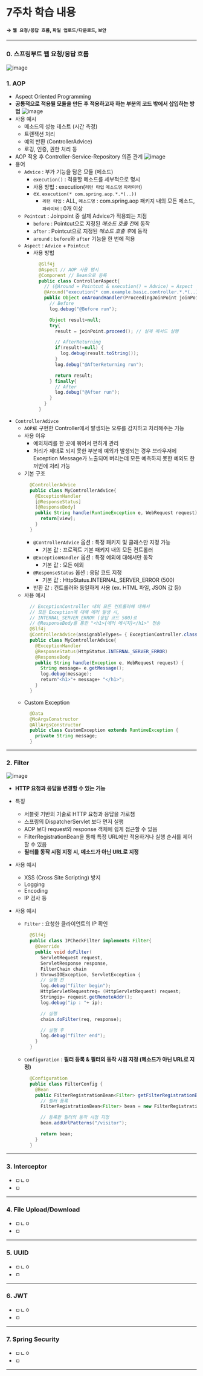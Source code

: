 # 7주차 학습 내용 
#### &rarr; `웹 요청/응답 흐름`, `파일 업로드/다운로드`, `보안`
---
### 0. 스프링부트 웹 요청/응답 흐름
![image](https://t1.daumcdn.net/cfile/tistory/9983FB455BB4E5D30C)

### 1. AOP
  + Aspect Oriented Programming
  + **공통적으로 적용될 모듈을 만든 후 적용하고자 하는 부분의 코드 밖에서 삽입하는 방법**
    ![image](https://github.com/user-attachments/assets/465e6674-37d8-4c51-85ce-5066490b9de8)
  + 사용 예시
    + 메소드의 성능 테스트 (시간 측정)
    + 트랜잭션 처리
    + 예외 반환 (ControllerAdvice)
    + 로깅, 인증, 권한 처리 등
  + AOP 적용 후 Controller-Service-Repository 의존 관계
    ![image](https://github.com/user-attachments/assets/7cb40231-b6e5-49ee-8ead-55acd6e36bdb)
  + 용어
    + `Advice` : 부가 기능을 담은 모듈 (메소드)
      + `execution()` : 적용할 메소드를 세부적으로 명시
      + 사용 방법 : execution(`리턴 타입` `메소드명` `파라미터`)
      + ex. `execution(* com.spring.aop.*.*(..))`
        + `리턴 타입` : ALL, `메소드명` : com.spring.aop 패키지 내의 모든 메소드, `파라미터` : 0개 이상
    + `Pointcut` : Joinpoint 중 실제 Advice가 적용되는 지점
      + `before` : Pointcut으로 지정된 *메소드 호출 전*에 동작
      + `after` : Pointcut으로 지정된 *메소드 호출 후*에 동작
      + `around` : `before`와 `after` 기능을 한 번에 적용
    + `Aspect` : `Advice` + `Pointcut`
      + 사용 방법
        ```java
          @Slf4j
          @Aspect // AOP 사용 명시
          @Component // Bean으로 등록
          public class ControllerAspect{
            // (@Around = Pointcut & execution() = Advice) = Aspect
            @Around("execution(* com.example.basic.controller.*.*(..))")
            public Object onAroundHandler(ProceedingJoinPoint joinPoint) throws Throwable{
              // Before
              log.debug("@Before run");
        
              Object result=null;
              try{
                result = joinPoint.proceed(); // 실제 메서드 실행
        
                // AfterReturning
                if(result!=null) { 
                  log.debug(result.toString());
                }
                log.debug("@AfterReturning run");
        
                return result;
              } finally{
                // After
                log.debug("@After run");
              }
            }
          }
        ```
  + `ControllerAdivce`
    + `AOP`로 구현한 Controller에서 발생되는 오류를 감지하고 처리해주는 기능
    + 사용 이유
      + 예외처리를 한 곳에 묶어서 편하게 관리
      + 처리가 제대로 되지 못한 부분에 예외가 발생되는 경우 브라우저에 Exception Message가 노출되어 버리는데 모든 예측하지 못한 예외도 한꺼번에 처리 가능
    + 기본 구조
      ```java
        @ControllerAdvice
        public class MyControllerAdvice{
          @ExceptionHandler
          [@ResponseStatus]
          [@ResponseBody]
          public String handle(RuntimeException e, WebRequest request) {
            return[view];
          }
        }
      ```
      + `@ControllerAdvice` 옵션 : 특정 패키지 및 클래스만 지정 가능
        + 기본 값 : 프로젝트 기본 패키지 내의 모든 컨트롤러
      + `@ExceptionHandler` 옵션 : 특정 예외에 대해서만 동작
        + 기본 값 : 모든 예외
      + `@ResponseStatus` 옵션 : 응답 코드 지정
        + 기본 값 : HttpStatus.INTERNAL_SERVER_ERROR (500)
      + 반환 값 : 컨트롤러와 동일하게 사용 (ex. HTML 파일, JSON 값 등)
    + 사용 예시
      ```java
        // ExceptionController 내의 모든 컨트롤러에 대해서
        // 모든 Exception에 대해 에러 발생 시,
        // INTERNAL_SERVER_ERROR (응답 코드 500)로
        // @ResponseBody를 통한 "<h1>{에러 메시지}</h1>" 전송 
        @Slf4j
        @ControllerAdvice(assignableTypes= { ExceptionController.class })
        public class MyControllerAdvice{
          @ExceptionHandler
          @ResponseStatus(HttpStatus.INTERNAL_SERVER_ERROR)
          @ResponseBody
          public String handle(Exception e, WebRequest request) {
            String message= e.getMessage();
            log.debug(message);
            return"<h1>"+ message+ "</h1>";
          }
        }
      ```
    + Custom Exception
      ```java
        @Data
        @NoArgsConstructor
        @AllArgsConstructor
        public class CustomException extends RuntimeException {
          private String message;
        }
      ```
---

### 2. Filter
  ![image](https://github.com/user-attachments/assets/ac9614e8-d146-4820-9cbd-0bddd2ffa983)
  + **HTTP 요청과 응답을 변경할 수 있는 기능**
  + 특징
    + 서블릿 기반의 기술로 HTTP 요청과 응답을 가로챔
    + 스프링의 DispatcherServlet 보다 먼저 실행
    + AOP 보다 request와 response 객체에 쉽게 접근할 수 있음
    + FilterRegistrationBean을 통해 특정 URL에만 적용하거나 실행 순서를 제어할 수 있음
    + **필터를 동작 시점 지정 시, 메소드가 아닌 URL로 지정** 

  + 사용 예시
    + XSS (Cross Site Scripting) 방지
    + Logging
    + Encoding
    + IP 검사 등
      
  + 사용 예시
    + `Filter` : 요청한 클라이언트의 IP 확인
      ```java
        @Slf4j
        public class IPCheckFilter implements Filter{
          @Override
          public void doFilter(
            ServletRequest request,
            ServletResponse response,
            FilterChain chain
          ) throwsIOException, ServletException {
            // 실행 전
            log.debug("filter begin");
            HttpServletRequestreq= (HttpServletRequest) request;
            Stringip= request.getRemoteAddr();
            log.debug("ip : "+ ip);

            // 실행
            chain.doFilter(req, response);

            // 실행 후
            log.debug("filter end");
          }
        }
      ```
    + `Configuration` : **필터 등록 & 필터의 동작 시점 지정 (메소드가 아닌 URL로 지정)**
      ```java
        @Configuration
        public class FilterConfig {
          @Bean
          public FilterRegistrationBean<Filter> getFilterRegistrationBean() {
            // 필터 등록
            FilterRegistrationBean<Filter> bean = new FilterRegistrationBean<>(newIPCheckFilter());

            // 등록한 필터의 동작 시점 지정
            bean.addUrlPatterns("/visitor");
      
            return bean;
          }
        }
      ```
---

### 3. Interceptor
  + ㅁㄴㅇ
  + ㅁ
---

### 4. File Upload/Download
  + ㅁㄴㅇ
  + ㅁ
---

### 5. UUID
  + ㅁㄴㅇ
  + ㅁ
---

### 6. JWT
  + ㅁㄴㅇ
  + ㅁ
---

### 7. Spring Security
  + ㅁㄴㅇ
  + ㅁ
---

